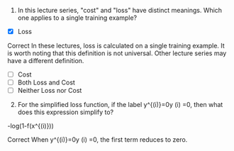 1. In this lecture series, "cost" and "loss" have distinct meanings. Which one applies to a single training example?

- [x] Loss

Correct
In these lectures, loss is calculated on a single training example. It is worth noting that this definition is not universal. Other lecture series may have a different definition.
- [ ] Cost 
- [ ] Both Loss and Cost
- [ ] Neither Loss nor Cost 

2. For the simplified loss function, if the label y^{(i)}=0y 
(i)
 =0, then what does this expression simplify to?


-log(1-f(x^{(i)}))

Correct
When y^{(i)}=0y 
(i)
 =0, the first term reduces to zero.